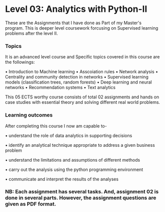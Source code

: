 # Level 03: Analytics with Python-II

These are the Assignments that I have done as Part of my Master's program. This is deeper level coursework forcusing on Supervised learning problems after the level II.


### Topics

It is an advanced level course and Specific topics covered in this course are the followings:

• Introduction to Machine learning
• Asscoiation rules
• Network analysis
• Centrality and community detection in networks
• Supervised learning models (classification trees, random forests)
• Deep learning and neural networks
• Recommendation systems
• Text analytics

This 05 ECTS worthy course consists of total 02 assignments and hands on case studies with essential theory and solving different real world problems.


### Learning outcomes

After completing this course I now am capable to-

• understand the role of data analytics in supporting decisions

• identify an analytical technique appropriate to address a given business problem

• understand the limitations and assumptions of different methods

• carry out the analysis using the python programming environment

• communicate and interpret the results of the analyses

### NB: Each assignment has several tasks. And, assignment 02 is done in several parts. However, the assignment questions are given as PDF format.
